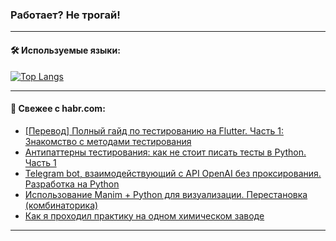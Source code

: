 ### Работает? Не трогай!

---
<!--
#### 🛠️ Technical stack:

![Java](https://img.shields.io/badge/Java-informational?logo=Oracle&style=flat&logoColor=white&color=FF4500)
![Kotlin](https://img.shields.io/badge/Kotlin-informational?logo=Kotlin&style=flat&logoColor=white&color=774D97)
![TS](https://img.shields.io/badge/TypeScript-informational?logo=typeScript&style=flat&logoColor=black&color=017acc)
![Python](https://img.shields.io/badge/Python-informational?logo=Python&style=flat&logoColor=black&color=ffdd54) <br>
![Spring](https://img.shields.io/badge/Spring-informational?logo=Spring&style=flat&logoColor=white&color=6DB33F) 
![SpringBoot](https://img.shields.io/badge/SpringBoot-informational?logo=SpringBoot&style=flat&logoColor=white&color=6DB33F)
![Nest](https://img.shields.io/badge/NestJS-informational?logo=NestJS&style=flat&logoColor=white&color=E0234E) 
![NodeJS](https://img.shields.io/badge/NodeJS-informational?logo=node.js&style=flat&logoColor=white&color=70A760)<br>
![PostgreSQL](https://img.shields.io/badge/PostgreSQL-informational?logo=PostgreSQL&style=flat&logoColor=white&color=DAA520)
![MongoDB](https://img.shields.io/badge/MongoDB-informational?logo=MongoDB&style=flat&logoColor=white&color=870000)
![Apache](https://img.shields.io/badge/Apache-informational?logo=apache&style=flat&logoColor=white&color=f74e28)

___ 
-->

#### 🛠️ Используемые языки:

[![Top Langs](https://github-readme-stats-u2qms2cxw-advtsettinggmailcoms-projects.vercel.app/api/top-langs/?username=zloylis&langs_count=10&hide_title=true&title_color=e6edf3&size_weight=0.5&count_weight=0.5&layout=compact&hide_progress=true&hide_border=true&theme=dracula)](https://github.com/zloylis)

<!---


####  :octocat:&nbsp;&nbsp; Статистика:

![GitHub stats](https://github-readme-stats-u2qms2cxw-advtsettinggmailcoms-projects.vercel.app/api?username=zloylis&show_icons=true&hide_border=true&theme=dracula&title_color=e6edf3&include_all_commits=true&count_private=true&hide_rank=false&hide_title=true&rank_icon=github)
-->
---

#### 💬 Свежее с habr.com:

<!-- BLOG-POST-LIST:START -->
- [[Перевод] Полный гайд по тестированию на Flutter. Часть 1: Знакомство с методами тестирования](https://habr.com/ru/articles/829904/?utm_source=habrahabr&utm_medium=rss&utm_campaign=829904)
- [Антипаттерны тестирования: как не стоит писать тесты в Python. Часть 1](https://habr.com/ru/companies/otus/articles/827936/?utm_source=habrahabr&utm_medium=rss&utm_campaign=827936)
- [Telegram bot, взаимодействующий с API OpenAI без проксирования. Разработка на Python](https://habr.com/ru/companies/amvera/articles/829592/?utm_source=habrahabr&utm_medium=rss&utm_campaign=829592)
- [Использование Manim + Python для визуализации. Перестановка &lpar;комбинаторика&rpar;](https://habr.com/ru/articles/829834/?utm_source=habrahabr&utm_medium=rss&utm_campaign=829834)
- [Как я проходил практику на одном химическом заводе](https://habr.com/ru/articles/829828/?utm_source=habrahabr&utm_medium=rss&utm_campaign=829828)
<!-- BLOG-POST-LIST:END -->

---
